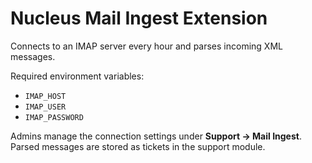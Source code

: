 # Nucleus Mail Ingest Extension

Connects to an IMAP server every hour and parses incoming XML messages.

Required environment variables:
- `IMAP_HOST`
- `IMAP_USER`
- `IMAP_PASSWORD`

Admins manage the connection settings under **Support → Mail Ingest**. Parsed messages are stored as tickets in the support module.
